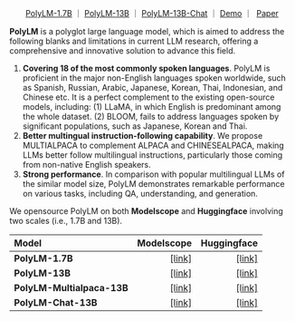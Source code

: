 <p align="center">
  <a href="https://huggingface.co/DAMO-NLP-MT/polylm-1.7b">PolyLM-1.7B<a> ｜ <a href="https://huggingface.co/DAMO-NLP-MT/polylm-13b">PolyLM-13B<a> ｜ <a href="https://huggingface.co/DAMO-NLP-MT/polylm-chat-13b">PolyLM-13B-Chat<a> ｜ <a href="https://modelscope.cn/studios/damo/demo-polylm-multialpaca-13b/summary">Demo</a> ｜ &nbsp<a href="https://arxiv.org/pdf/2307.06018.pdf">Paper</a>
</p>

**PolyLM** is a polyglot large language model, which is aimed to address the following blanks and limitations in current LLM research, offering a comprehensive and innovative solution to advance this field.

1. **Covering 18 of the most commonly spoken languages**. PolyLM is proficient in the major non-English languages spoken worldwide, such as Spanish, Russian, Arabic, Japanese, Korean, Thai, Indonesian, and Chinese etc. It is a perfect complement to the existing open-source models, including: (1) LLaMA, in which English is predominant among the whole dataset. (2) BLOOM, fails to address languages spoken by significant populations, such as Japanese, Korean and Thai.
2. **Better multingual instruction-following capability**. We propose MULTIALPACA to complement ALPACA and CHINESEALPACA, making LLMs better follow multilingual instructions, particularly those coming from non-native English speakers.
3. **Strong performance**. In comparison with popular multilingual LLMs of the similar model size, PolyLM demonstrates remarkable performance on various tasks, including QA, understanding, and generation.

We opensource PolyLM on both **Modelscope** and **Huggingface** involving two scales (i.e., 1.7B and 13B).

| Model             | Modelscope                                                                                                   | Huggingface                                                                    | 
| :-------------------------- | -----------------------------------------------------------------------------------------------------------: | -----------------------------------------------------------------------------: |
| **PolyLM-1.7B**             | <a href="https://modelscope.cn/models/damo/nlp_polylm_1b7_text_generation/summary">[link]<a>                 | <a href="https://huggingface.co/DAMO-NLP-MT/polylm-1.7b">[link]<a>             |
| **PolyLM-13B**              | <a href="https://modelscope.cn/models/damo/nlp_polylm_13b_text_generation/summary">[link]<a>                 | <a href="https://huggingface.co/DAMO-NLP-MT/polylm-13b">[link]<a>              | 
| **PolyLM-Multialpaca-13B**  | <a href="https://modelscope.cn/models/damo/nlp_polylm_multialpaca_13b_text_generation/summary">[link]<a>     | <a href="https://huggingface.co/DAMO-NLP-MT/polylm-multialpaca-13b">[link]<a>  |
| **PolyLM-Chat-13B**         | <a href="https://www.modelscope.cn/models/damo/nlp_polylm_assistant_13b_text_generation/summary">[link]<a>   | <a href="https://huggingface.co/DAMO-NLP-MT/polylm-chat-13b">[link]<a>         |


